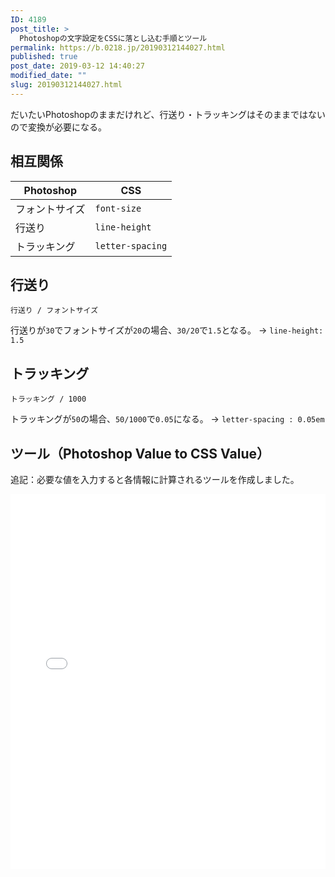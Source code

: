 ```yaml
---
ID: 4189
post_title: >
  Photoshopの文字設定をCSSに落とし込む手順とツール
permalink: https://b.0218.jp/20190312144027.html
published: true
post_date: 2019-03-12 14:40:27
modified_date: ""
slug: 20190312144027.html
---
```

だいたいPhotoshopのままだけれど、行送り・トラッキングはそのままではないので変換が必要になる。

<!--more-->

## 相互関係

| Photoshop | CSS |
| --- | --- |
| フォントサイズ | `font-size` |
| 行送り | `line-height` |
| トラッキング | `letter-spacing` |


## 行送り

```
行送り / フォントサイズ
```

行送りが`30`でフォントサイズが`20`の場合、`30/20`で`1.5`となる。
→ `line-height: 1.5`

## トラッキング

```
トラッキング / 1000
```

トラッキングが`50`の場合、`50/1000`で`0.05`になる。
→ `letter-spacing : 0.05em`

## ツール（Photoshop Value to CSS Value）

追記：必要な値を入力すると各情報に計算されるツールを作成しました。

<iframe height="600" style="width: 100%;" scrolling="no" title="Photoshop Value to CSS Value" src="//codepen.io/hiro0218/embed/pmReLQ/?height=600&theme-id=0&default-tab=result" frameborder="no" allowtransparency="true" allowfullscreen="true">
  See the Pen <a href='https://codepen.io/hiro0218/pen/pmReLQ/'>Photoshop Value to CSS Value</a> by hiro
  (<a href='https://codepen.io/hiro0218'>@hiro0218</a>) on <a href='https://codepen.io'>CodePen</a>.
</iframe>